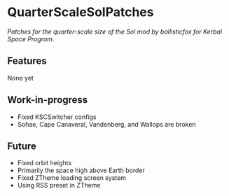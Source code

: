 # QuarterScaleSolPatches
_Patches for the quarter-scale size of the Sol mod by ballisticfox for Kerbal Space Program._

## Features
None yet

## Work-in-progress
* Fixed KSCSwitcher configs
*   Sohae, Cape Canaveral, Vandenberg, and Wallops are broken

## Future
* Fixed orbit heights
*   Primarily the space high above Earth border
* Fixed ZTheme loading screen system
*   Using RSS preset in ZTheme
